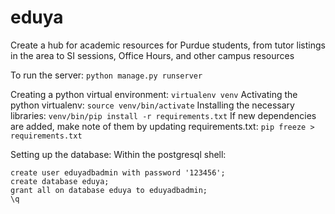 # eduya
Create a hub for academic resources for Purdue students, from tutor listings in the area to SI sessions, Office Hours, and other campus resources

To run the server: `python manage.py runserver`

Creating a python virtual environment: `virtualenv venv`
Activating the python virtualenv: `source venv/bin/activate`
Installing the necessary libraries: `venv/bin/pip install -r requirements.txt`
If new dependencies are added, make note of them by updating requirements.txt: `pip freeze > requirements.txt`

Setting up the database:
Within the postgresql shell:
```
create user eduyadbadmin with password '123456';
create database eduya;
grant all on database eduya to eduyadbadmin;
\q
```

